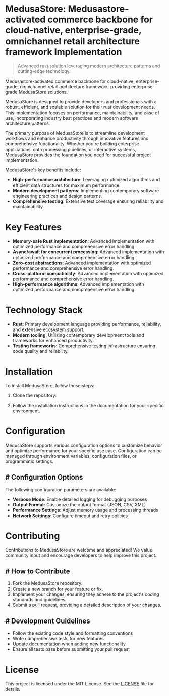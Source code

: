 <!-- fallback_MedusaStore_20250807053234_47928 -->

# MedusaStore: Medusastore-activated commerce backbone for cloud-native, enterprise-grade, omnichannel retail architecture framework Implementation
> Advanced rust solution leveraging modern architecture patterns and cutting-edge technology.

Medusastore-activated commerce backbone for cloud-native, enterprise-grade, omnichannel retail architecture framework. providing enterprise-grade MedusaStore solutions.

MedusaStore is designed to provide developers and professionals with a robust, efficient, and scalable solution for their rust development needs. This implementation focuses on performance, maintainability, and ease of use, incorporating industry best practices and modern software architecture patterns.

The primary purpose of MedusaStore is to streamline development workflows and enhance productivity through innovative features and comprehensive functionality. Whether you're building enterprise applications, data processing pipelines, or interactive systems, MedusaStore provides the foundation you need for successful project implementation.

MedusaStore's key benefits include:

* **High-performance architecture**: Leveraging optimized algorithms and efficient data structures for maximum performance.
* **Modern development patterns**: Implementing contemporary software engineering practices and design patterns.
* **Comprehensive testing**: Extensive test coverage ensuring reliability and maintainability.

# Key Features

* **Memory-safe Rust implementation**: Advanced implementation with optimized performance and comprehensive error handling.
* **Async/await for concurrent processing**: Advanced implementation with optimized performance and comprehensive error handling.
* **Zero-cost abstractions**: Advanced implementation with optimized performance and comprehensive error handling.
* **Cross-platform compatibility**: Advanced implementation with optimized performance and comprehensive error handling.
* **High-performance algorithms**: Advanced implementation with optimized performance and comprehensive error handling.

# Technology Stack

* **Rust**: Primary development language providing performance, reliability, and extensive ecosystem support.
* **Modern tooling**: Utilizing contemporary development tools and frameworks for enhanced productivity.
* **Testing frameworks**: Comprehensive testing infrastructure ensuring code quality and reliability.

# Installation

To install MedusaStore, follow these steps:

1. Clone the repository:


2. Follow the installation instructions in the documentation for your specific environment.

# Configuration

MedusaStore supports various configuration options to customize behavior and optimize performance for your specific use case. Configuration can be managed through environment variables, configuration files, or programmatic settings.

## # Configuration Options

The following configuration parameters are available:

* **Verbose Mode**: Enable detailed logging for debugging purposes
* **Output Format**: Customize the output format (JSON, CSV, XML)
* **Performance Settings**: Adjust memory usage and processing threads
* **Network Settings**: Configure timeout and retry policies

# Contributing

Contributions to MedusaStore are welcome and appreciated! We value community input and encourage developers to help improve this project.

## # How to Contribute

1. Fork the MedusaStore repository.
2. Create a new branch for your feature or fix.
3. Implement your changes, ensuring they adhere to the project's coding standards and guidelines.
4. Submit a pull request, providing a detailed description of your changes.

## # Development Guidelines

* Follow the existing code style and formatting conventions
* Write comprehensive tests for new features
* Update documentation when adding new functionality
* Ensure all tests pass before submitting your pull request

# License

This project is licensed under the MIT License. See the [LICENSE](https://github.com/sandibrrm/MedusaStore/blob/main/LICENSE) file for details.
